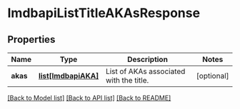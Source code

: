 # ImdbapiListTitleAKAsResponse

## Properties
Name | Type | Description | Notes
------------ | ------------- | ------------- | -------------
**akas** | [**list[ImdbapiAKA]**](ImdbapiAKA.md) | List of AKAs associated with the title. | [optional] 

[[Back to Model list]](../README.md#documentation-for-models) [[Back to API list]](../README.md#documentation-for-api-endpoints) [[Back to README]](../README.md)


